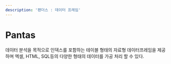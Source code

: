 ```yaml
---
description: '팬더스 : 데이터 프레임'
---
```


# Pantas

 데이터 분석을 목적으로 인덱스를 포함하는 테이블 형태의 자료형 데이터프레임을 제공하며 엑셀, HTML, SQL등의 다양한 형태의 데이터를 가공 처리 할 수 있다.

